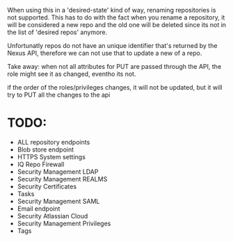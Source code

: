 When using this in a 'desired-state' kind of way, renaming repositories is not supported. This has to do with the fact when you rename a repository, it will be considered a new repo and the old one will be deleted since its not in the list of 'desired repos' anymore.

Unfortunatly repos do not have an unique identifier that's returned by the Nexus API, therefore we can not use that to update a new of a repo.


Take away: when not all attributes for PUT are passed through the API, the role might see it as changed, eventho its not.

if the order of the roles/privileges changes, it will not be updated, but it will try to PUT all the changes to the api


# TODO:
- ALL repository endpoints
- Blob store endpoint
- HTTPS System settings
- IQ Repo Firewall
- Security Management LDAP
- Security Management REALMS
- Security Certificates
- Tasks
- Security Management SAML
- Email endpoint
- Security Atlassian Cloud
- Security Management Privileges
- Tags
